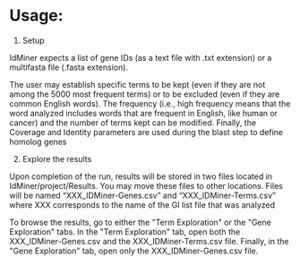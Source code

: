 # Usage: 

1. Setup 

IdMiner expects a list of gene IDs (as a text file with .txt extension) or a multifasta file (.fasta extension).  

The user may establish specific terms to be kept (even if they are not among the 5000 most frequent terms) or to be excluded (even if they are common English words). The frequency (i.e., high frequency means that the word analyzed includes words that are frequent in English, like human or cancer) and the number of terms kept can be modified. Finally, the Coverage and Identity parameters are used during the blast step to define homolog genes 

2. Explore the results 

Upon completion of the run, results will be stored in two files located in IdMiner/project/Results. You may move these files to other locations. Files will be named “XXX_IDMiner-Genes.csv” and “XXX_IDMiner-Terms.csv” where XXX corresponds to the name of the GI list file that was analyzed 

To browse the results, go to either the "Term Exploration" or the "Gene Exploration" tabs.  In the "Term Exploration" tab, open both the XXX_IDMiner-Genes.csv and the XXX_IDMiner-Terms.csv file. Finally, in the "Gene Exploration" tab, open only the XXX_IDMiner-Genes.csv file. 

 
 
